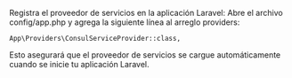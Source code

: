 Registra el proveedor de servicios en la aplicación Laravel: Abre el archivo config/app.php y agrega la siguiente línea al arreglo providers:

<code>App\Providers\ConsulServiceProvider::class,</code>

Esto asegurará que el proveedor de servicios se cargue automáticamente cuando se inicie tu aplicación Laravel.
